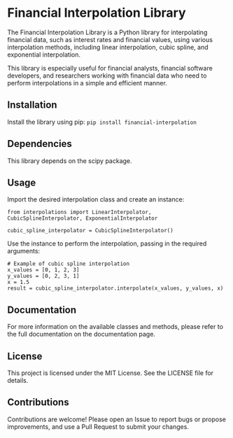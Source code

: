 # Financial Interpolation Library
The Financial Interpolation Library is a Python library for interpolating financial data, such as interest rates and financial values, using various interpolation methods, including linear interpolation, cubic spline, and exponential interpolation.

This library is especially useful for financial analysts, financial software developers, and researchers working with financial data who need to perform interpolations in a simple and efficient manner.

## Installation
Install the library using pip:
```pip install financial-interpolation```

## Dependencies
This library depends on the scipy package.

## Usage
Import the desired interpolation class and create an instance:
``` 
from interpolations import LinearInterpolator, CubicSplineInterpolator, ExponentialInterpolator
    
cubic_spline_interpolator = CubicSplineInterpolator()
```
Use the instance to perform the interpolation, passing in the required arguments:
```
# Example of cubic spline interpolation
x_values = [0, 1, 2, 3]
y_values = [0, 2, 3, 1]
x = 1.5
result = cubic_spline_interpolator.interpolate(x_values, y_values, x)
```
## Documentation
For more information on the available classes and methods, please refer to the full documentation on the documentation page.

## License
This project is licensed under the MIT License. See the LICENSE file for details.

## Contributions
Contributions are welcome! Please open an Issue to report bugs or propose improvements, and use a Pull Request to submit your changes.
